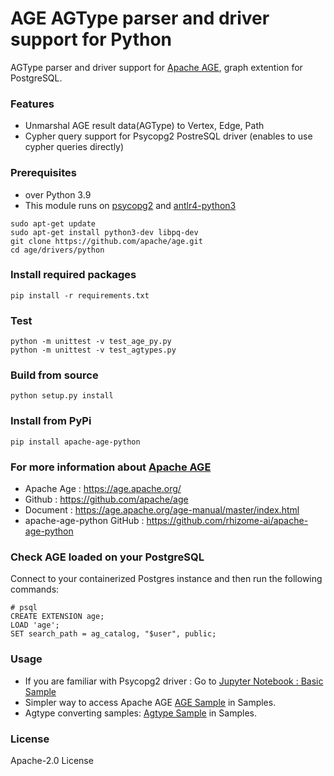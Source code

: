 # AGE AGType parser and driver support for Python
AGType parser and driver support for [Apache AGE](https://age.apache.org/), graph extention for PostgreSQL.

### Features
* Unmarshal AGE result data(AGType) to Vertex, Edge, Path
* Cypher query support for Psycopg2 PostreSQL driver (enables to use cypher queries directly)

### Prerequisites
* over Python 3.9
* This module runs on [psycopg2](https://www.psycopg.org/) and [antlr4-python3](https://pypi.org/project/antlr4-python3-runtime/)
```
sudo apt-get update
sudo apt-get install python3-dev libpq-dev
git clone https://github.com/apache/age.git
cd age/drivers/python
```

### Install required packages
```
pip install -r requirements.txt
```

### Test
```
python -m unittest -v test_age_py.py
python -m unittest -v test_agtypes.py
```

### Build from source
```
python setup.py install
```

### Install from PyPi

```
pip install apache-age-python
```

### For more information about [Apache AGE](https://age.apache.org/)
* Apache Age : https://age.apache.org/
* Github : https://github.com/apache/age
* Document : https://age.apache.org/age-manual/master/index.html
* apache-age-python GitHub : https://github.com/rhizome-ai/apache-age-python

### Check AGE loaded on your PostgreSQL
Connect to your containerized Postgres instance and then run the following commands:
```
# psql 
CREATE EXTENSION age;
LOAD 'age';
SET search_path = ag_catalog, "$user", public;
```

### Usage
* If you are familiar with Psycopg2 driver : Go to [Jupyter Notebook : Basic Sample](samples/apache-age-basic.ipynb) 
* Simpler way to access Apache AGE [AGE Sample](samples/apache-age-note.ipynb) in Samples.
* Agtype converting samples: [Agtype Sample](samples/apache-age-agtypes.ipynb) in Samples.

### License
Apache-2.0 License
